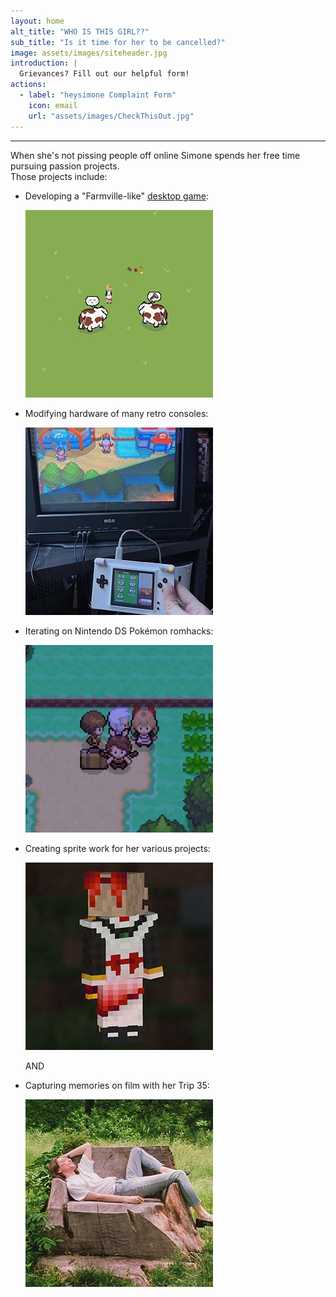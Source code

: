 ```yaml
---
layout: home
alt_title: "WHO IS THIS GIRL??"
sub_title: "Is it time for her to be cancelled?"
image: assets/images/siteheader.jpg
introduction: |
  Grievances? Fill out our helpful form!
actions:
  - label: "heysimone Complaint Form"
    icon: email
    url: "assets/images/CheckThisOut.jpg"
---
```

* * *
  
When she's not pissing people off online Simone spends her free time pursuing passion projects.  
Those projects include:  


  - Developing a "Farmville-like" [desktop game](/HappyFarmWorld/):  

    [![HappyFarmWorld](assets/images/Splash5.jpg)](/HappyFarmWorld/)  

  - Modifying hardware of many retro consoles:  

    ![NDS-tvOUT](assets/images/Splash4.jpg)  

  - Iterating on Nintendo DS Pokémon romhacks:  

    ![MochaMonPlatinum](assets/images/Splash2.jpg)  

  - Creating sprite work for her various projects:  

    ![MinecraftSkin](assets/images/Splash1.jpg)  

      AND  

  - Capturing memories on film with her Trip 35:  

    ![Chicago](assets/images/Splash6.jpg)
